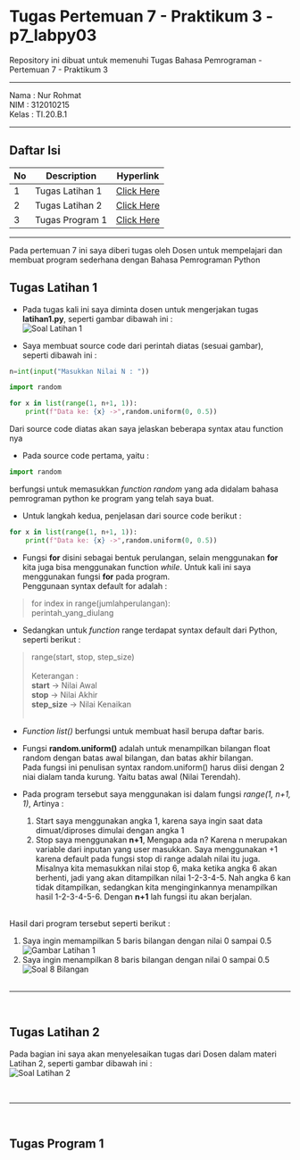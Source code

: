 # Tugas Pertemuan 7 - Praktikum 3 - p7_labpy03
Repository ini dibuat untuk memenuhi Tugas Bahasa Pemrograman - Pertemuan 7 - Praktikum 3
<hr>

Nama : Nur Rohmat<br>
NIM : 312010215<br>
Kelas : TI.20.B.1<br>
<hr>

## Daftar Isi
| No | Description | Hyperlink |
| --- | --- | --- |
| 1 | Tugas Latihan 1 | [Click Here](#tugas-latihan-1) |
| 2 | Tugas Latihan 2 | [Click Here](#tugas-latihan-2) |
| 3 | Tugas Program 1 | [Click Here](#tugas-program-1) |

<hr>

Pada pertemuan 7 ini saya diberi tugas oleh Dosen untuk mempelajari dan membuat program sederhana dengan Bahasa Pemrograman Python<br>


## Tugas Latihan 1

* Pada tugas kali ini saya diminta dosen untuk mengerjakan tugas **latihan1.py**, seperti gambar dibawah ini :<br>
![Soal Latihan 1](pict/latihan1_soal.PNG)<br>

* Saya membuat source code dari perintah diatas (sesuai gambar), seperti dibawah ini :<br>
``` python
n=int(input("Masukkan Nilai N : "))

import random

for x in list(range(1, n+1, 1)):
    print(f"Data ke: {x} ->",random.uniform(0, 0.5))
``` 

Dari source code diatas akan saya jelaskan beberapa syntax atau function nya<br>
* Pada source code pertama, yaitu :<br>
``` python
import random
```
berfungsi untuk memasukkan *function random* yang ada didalam bahasa pemrograman python ke program yang telah saya buat.

* Untuk langkah kedua, penjelasan dari source code berikut :<br>
``` python
for x in list(range(1, n+1, 1)):
    print(f"Data ke: {x} ->",random.uniform(0, 0.5))
``` 

* Fungsi **for** disini sebagai bentuk perulangan, selain menggunakan **for** kita juga bisa menggunakan function *while*. Untuk kali ini saya menggunakan fungsi **for** pada program.<br>
Penggunaan syntax default for adalah :<br>
> for index in range(jumlahperulangan): <br>
>     perintah_yang_diulang

* Sedangkan untuk *function* range terdapat syntax default dari Python, seperti berikut :<br>
> range(start, stop, step_size)<br><br>
> Keterangan : <br>
> **start** -> Nilai Awal<br>
> **stop** -> Nilai Akhir<br>
> **step_size** -> Nilai Kenaikan<br><br>

* *Function list()* berfungsi untuk membuat hasil berupa daftar baris.<br>

* Fungsi **random.uniform()** adalah untuk menampilkan bilangan float random dengan batas awal bilangan, dan batas akhir bilangan.<br>
Pada fungsi ini penulisan syntax random.uniform() harus diisi dengan 2 niai dialam tanda kurung. Yaitu batas awal (Nilai Terendah). <br>

* Pada program tersebut saya menggunakan isi dalam fungsi *range(1, n+1, 1)*, Artinya : <br>
    1. Start saya menggunakan angka 1, karena saya ingin saat data dimuat/diproses dimulai dengan angka 1<br>
    2. Stop saya menggunakan **n+1**, Mengapa ada n? Karena n merupakan variable dari inputan yang user masukkan. Saya menggunakan +1 karena default pada fungsi stop di range adalah nilai itu juga. Misalnya kita memasukkan nilai stop 6, maka ketika angka 6 akan berhenti, jadi yang akan ditampilkan nilai 1-2-3-4-5. Nah angka 6 kan tidak ditampilkan, sedangkan kita menginginkannya menampilkan hasil 1-2-3-4-5-6. Dengan **n+1** lah fungsi itu akan berjalan.
    <br>
Hasil dari program tersebut seperti berikut :<br>
1. Saya ingin memampilkan 5 baris bilangan dengan nilai 0 sampai 0.5<br>
    ![Gambar Latihan 1](pict/nilai05.PNG)<br>
2. Saya ingin menampilkan 8 baris bilangan dengan nilai 0 sampai 0.5<br>
    ![Soal 8 Bilangan](pict/8bilangan.PNG)
<br><br>
<hr><br>

## Tugas Latihan 2

Pada bagian ini saya akan menyelesaikan tugas dari Dosen dalam materi Latihan 2, seperti gambar dibawah ini :<br>
![Soal Latihan 2](pict/soal_2.PNG)<br>


<br><hr><br>

## Tugas Program 1
